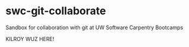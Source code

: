 swc-git-collaborate
===================

Sandbox for collaboration with git at UW Software Carpentry Bootcamps

KILROY WUZ HERE!
